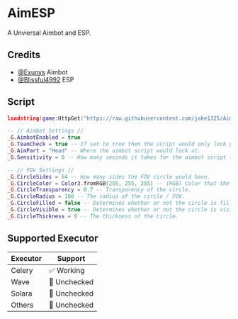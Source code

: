 # AimESP
A Unviersal Aimbot and ESP.
## Credits
- [@Exunys](https://github.com/Exunys) Aimbot
- [@Blissful4992](https://github.com/Blissful4992) ESP

## Script
```lua
loadstring(game:HttpGet("https://raw.githubusercontent.com/jake1325/AimESP/main/main/loader.lua"))()

-- // Aimbot Settings //
_G.AimbotEnabled = true
_G.TeamCheck = true -- If set to true then the script would only lock your aim at enemy team members.
_G.AimPart = "Head" -- Where the aimbot script would lock at.
_G.Sensitivity = 0 -- How many seconds it takes for the aimbot script to officially lock onto the target's aimpart.

-- // FOV Settings //
_G.CircleSides = 64 -- How many sides the FOV circle would have.
_G.CircleColor = Color3.fromRGB(255, 255, 255) -- (RGB) Color that the FOV circle would appear as.
_G.CircleTransparency = 0.7 -- Transparency of the circle.
_G.CircleRadius = 100 -- The radius of the circle / FOV.
_G.CircleFilled = false -- Determines whether or not the circle is filled.
_G.CircleVisible = true -- Determines whether or not the circle is visible.
_G.CircleThickness = 0 -- The thickness of the circle.
```
## Supported Executor
| Executor         | Support                   |
| ----------------------|----------------------|
| Celery        | ✅ Working                   |
| Wave          | 🔲 Unchecked                 |
| Solara        | 🔲 Unchecked                 |
| Others        | 🔲 Unchecked                 |
